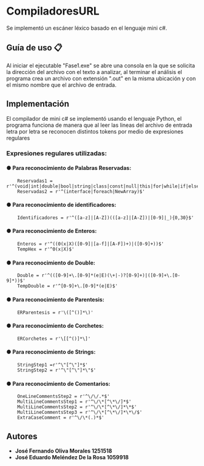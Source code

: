 # CompiladoresURL
Se implementó un escáner léxico basado en el lenguaje mini c#.
## Guía de uso 📋
Al iniciar el ejecutable "Fase1.exe" se abre una consola en la que se solicita la dirección del archivo con el texto a analizar, al terminar el análisis el programa crea un archivo con extensión ".out" en la misma ubicación y con el mismo nombre que el archivo de entrada.
## Implementación
El compilador de mini c# se implementó usando el lenguaje Python, el programa funciona de manera que al leer las lineas del archivo de entrada letra por letra se reconocen distintos tokens por medio de expresiones regulares
### Expresiones regulares utilizadas:
#### ● Para reconocimiento de Palabras Reservadas:
        Reservadas1 = r'^(void|int|double|bool|string|class|const|null|this|for|while|if|else|return|New|Console|Writeline)$'
        Reservadas2 = r'^(interface|foreach|NewArray)$'
#### ● Para reconocimiento de identificadores:
        Identificadores = r'^([a-z]|[A-Z])(([a-z]|[A-Z])|[0-9]|_){0,30}$'
#### ● Para reconocimiento de Enteros:
        Enteros = r'^((0(x|X)([0-9]|[a-f]|[A-F])+)|([0-9]+))$'
        TempHex = r'^0(x|X)$'
#### ● Para reconocimiento de Double:
        Double = r'^(([0-9]+\.[0-9]*(e|E)(\+|-)?[0-9]+)|([0-9]+\.[0-9]*))$'
        TempDouble = r'^[0-9]+\.[0-9]*(e|E)$'
#### ● Para reconocimiento de Parentesis:
        ERParentesis = r'\([^()]*\)'
#### ● Para reconocimiento de Corchetes:
        ERCorchetes = r'\[[^()]*\]'
#### ● Para reconocimiento de Strings:
        StringStep1 =r'^\"[^\"]*$'
        StringStep2 = r'^\"[^\"]*\"$'
#### ● Para reconocimiento de Comentarios:
        OneLineCommentsStep2 = r'^\/\/.*$'
        MultiLineCommentsStep1 = r'^\/\*[^\*\/]*$'
        MultiLineCommentsStep2 = r'^\/\*[^\*\/]*\*$'
        MultiLineCommentsStep3 = r'^\/\*[^\*\/]*\*\/$'
        ExtraCaseComment = r'^\/\*(.)*$'
## Autores
* **José Fernando Oliva Morales 1251518**
* **José Eduardo Meléndez De la Rosa 1059918**


